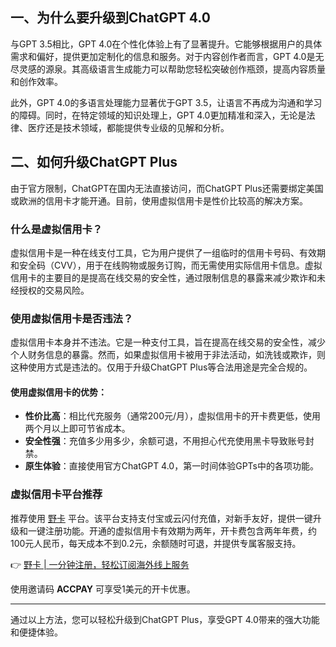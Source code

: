 ## 一、为什么要升级到ChatGPT 4.0

与GPT 3.5相比，GPT 4.0在个性化体验上有了显著提升。它能够根据用户的具体需求和偏好，提供更加定制化的信息和服务。对于内容创作者而言，GPT 4.0是无尽灵感的源泉。其高级语言生成能力可以帮助您轻松突破创作瓶颈，提高内容质量和创作效率。

此外，GPT 4.0的多语言处理能力显著优于GPT 3.5，让语言不再成为沟通和学习的障碍。同时，在特定领域的知识处理上，GPT 4.0更加精准和深入，无论是法律、医疗还是技术领域，都能提供专业级的见解和分析。

## 二、如何升级ChatGPT Plus

由于官方限制，ChatGPT在国内无法直接访问，而ChatGPT Plus还需要绑定美国或欧洲的信用卡才能开通。目前，使用虚拟信用卡是性价比较高的解决方案。

### 什么是虚拟信用卡？

虚拟信用卡是一种在线支付工具，它为用户提供了一组临时的信用卡号码、有效期和安全码（CVV），用于在线购物或服务订购，而无需使用实际信用卡信息。虚拟信用卡的主要目的是提高在线交易的安全性，通过限制信息的暴露来减少欺诈和未经授权的交易风险。

### 使用虚拟信用卡是否违法？

虚拟信用卡本身并不违法。它是一种支付工具，旨在提高在线交易的安全性，减少个人财务信息的暴露。然而，如果虚拟信用卡被用于非法活动，如洗钱或欺诈，则这种使用方式是违法的。仅用于升级ChatGPT Plus等合法用途是完全合规的。

#### 使用虚拟信用卡的优势：

- **性价比高**：相比代充服务（通常200元/月），虚拟信用卡的开卡费更低，使用两个月以上即可节省成本。
- **安全性强**：充值多少用多少，余额可退，不用担心代充使用黑卡导致账号封禁。
- **原生体验**：直接使用官方ChatGPT 4.0，第一时间体验GPTs中的各项功能。

### 虚拟信用卡平台推荐

推荐使用 [野卡](https://bit.ly/bewildcard) 平台。该平台支持支付宝或云闪付充值，对新手友好，提供一键升级和一键注册功能。开通的虚拟信用卡有效期为两年，开卡费包含两年年费，约100元人民币，每天成本不到0.2元，余额随时可退，并提供专属客服支持。

👉 [野卡 | 一分钟注册，轻松订阅海外线上服务](https://bit.ly/bewildcard)

使用邀请码 **ACCPAY** 可享受1美元的开卡优惠。

---
通过以上方法，您可以轻松升级到ChatGPT Plus，享受GPT 4.0带来的强大功能和便捷体验。